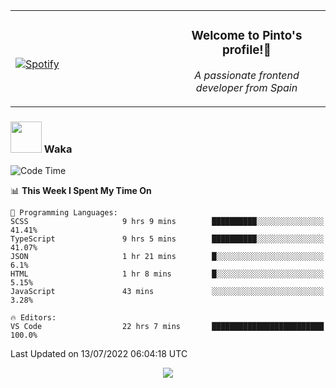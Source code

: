 <table width="100%" align="center"> 
  <tr>
  <td width="50%">
      
&nbsp; <br> [![Spotify](https://novatorem-zeta-rust.vercel.app/api/spotify)](https://open.spotify.com/user/novatorem-zeta-rust)

  </td>
  <td width="50%">
    <h3 align="center">Welcome to Pinto's profile!👋</h3>
    <p align="center"><em>A passionate frontend developer from Spain</em></p>
  </td>
  </table>

### <img src="https://media.giphy.com/media/VgCDAzcKvsR6OM0uWg/giphy.gif" width="50"> Waka

  <!--START_SECTION:waka-->
![Code Time](http://img.shields.io/badge/Code%20Time-639%20hrs%2041%20mins-blue)

📊 **This Week I Spent My Time On** 

```text
💬 Programming Languages: 
SCSS                     9 hrs 9 mins        ██████████░░░░░░░░░░░░░░░   41.41% 
TypeScript               9 hrs 5 mins        ██████████░░░░░░░░░░░░░░░   41.07% 
JSON                     1 hr 21 mins        █░░░░░░░░░░░░░░░░░░░░░░░░   6.1% 
HTML                     1 hr 8 mins         █░░░░░░░░░░░░░░░░░░░░░░░░   5.15% 
JavaScript               43 mins             ░░░░░░░░░░░░░░░░░░░░░░░░░   3.28%

🔥 Editors: 
VS Code                  22 hrs 7 mins       █████████████████████████   100.0%

```


 Last Updated on 13/07/2022 06:04:18 UTC
<!--END_SECTION:waka-->

<div align="center">
<img src="https://github-readme-stats-gilt-tau.vercel.app/api/top-langs/?username=pinto-hub&layout=compact&theme=dracula" />
</div>
